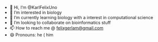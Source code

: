 - 👋 Hi, I’m @KarlFelixUno
- 👀 I’m interested in biology
- 🌱 I’m currently learning biology with a interest in computational science
- 💞️ I’m looking to collaborate on bioinformatics stuff
- 📫 How to reach me @ felixgerlam@gmail.com
- 😄 Pronouns: he ( him

<!---
KarlFelixUno/KarlFelixUno is a ✨ special ✨ repository because its `README.md` (this file) appears on your GitHub profile.
You can click the Preview link to take a look at your changes.
--->
